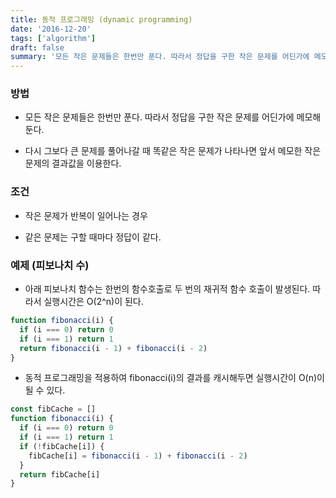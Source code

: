 ```yaml
---
title: 동적 프로그래밍 (dynamic programming)
date: '2016-12-20'
tags: ['algorithm']
draft: false
summary: '모든 작은 문제들은 한번만 푼다. 따라서 정답을 구한 작은 문제를 어딘가에 메모해둔다.'
---
```


### 방법

- 모든 작은 문제들은 한번만 푼다. 따라서 정답을 구한 작은 문제를 어딘가에 메모해둔다.

- 다시 그보다 큰 문제를 풀어나갈 때 똑같은 작은 문제가 나타나면 앞서 메모한 작은 문제의 결과값을 이용한다.

### 조건

- 작은 문제가 반복이 일어나는 경우

- 같은 문제는 구할 때마다 정답이 같다.

### 예제 (피보나치 수)

- 아래 피보나치 함수는 한번의 함수호출로 두 번의 재귀적 함수 호출이 발생된다. 따라서 실행시간은 O(2^n)이 된다.

```javascript
function fibonacci(i) {
  if (i === 0) return 0
  if (i === 1) return 1
  return fibonacci(i - 1) + fibonacci(i - 2)
}
```

- 동적 프로그래밍을 적용하여 fibonacci(i)의 결과를 캐시해두면 실행시간이 O(n)이 될 수 있다.

```javascript
const fibCache = []
function fibonacci(i) {
  if (i === 0) return 0
  if (i === 1) return 1
  if (!fibCache[i]) {
    fibCache[i] = fibonacci(i - 1) + fibonacci(i - 2)
  }
  return fibCache[i]
}
```
